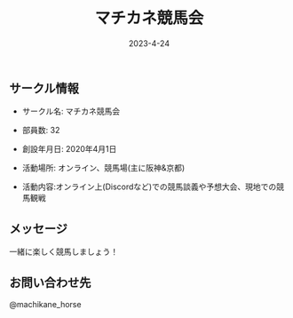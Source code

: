 ﻿---
title: 'マチカネ競馬会'
excerpt: ''
date: '2023-4-24'
iconImage: '/assets/008/icon.png'
coverImage: '/assets/008/cover.jpg'
ogImage:
  url: '/assets/008/icon.png'
tags:
  - 'サークル'
  
---

## サークル情報
- サークル名: マチカネ競馬会
- 部員数: 32
- 創設年月日: 2020年4月1日
- 活動場所: オンライン、競馬場(主に阪神&京都)

- 活動内容:オンライン上(Discordなど)での競馬談義や予想大会、現地での競馬観戦

## メッセージ
一緒に楽しく競馬しましょう！

## お問い合わせ先
@machikane_horse

